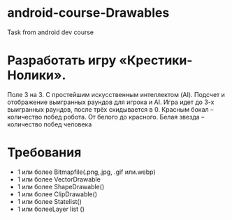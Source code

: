 # android-course-Drawables
Task from android dev course

# Разработать игру «Крестики-Нолики». 
Поле 3 на 3. С простейшим искусственным интеллектом (AI). Подсчет и отображение выигранных раундов для игрока и AI. Игра идет до 3-х выигранных раундов, после трёх скидывается в 0. Красным бокал –количество побед робота. От белого до красного. Белая звезда –количество побед человека
# Требования
- 1 или более Bitmapfile(.png,.jpg, .gif или.webp)
- 1 или более VectorDrawable
- 1 или более ShapeDrawable(<shape>)
- 1 или более ClipDrawable(<clip>)
- 1 или более Statelist(<selector>)
- 1 или болееLayer list (<layer-list>)
